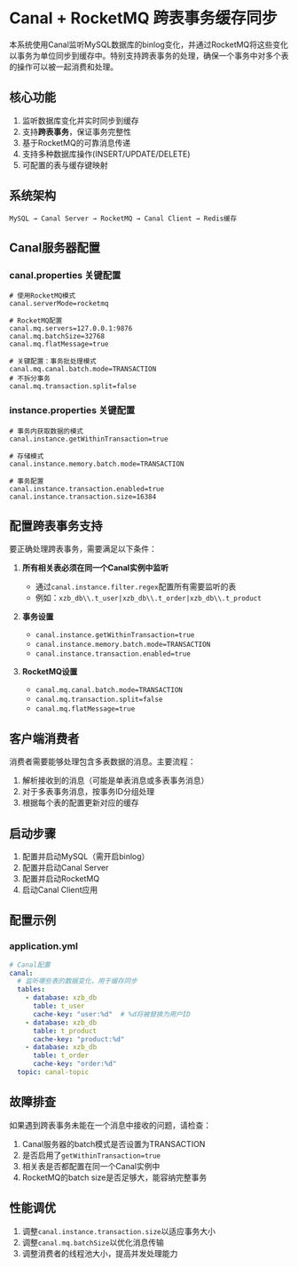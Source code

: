 # Canal + RocketMQ 跨表事务缓存同步

本系统使用Canal监听MySQL数据库的binlog变化，并通过RocketMQ将这些变化以事务为单位同步到缓存中。特别支持跨表事务的处理，确保一个事务中对多个表的操作可以被一起消费和处理。

## 核心功能

1. 监听数据库变化并实时同步到缓存
2. 支持**跨表事务**，保证事务完整性
3. 基于RocketMQ的可靠消息传递
4. 支持多种数据库操作(INSERT/UPDATE/DELETE)
5. 可配置的表与缓存键映射

## 系统架构

```
MySQL → Canal Server → RocketMQ → Canal Client → Redis缓存
```

## Canal服务器配置

### canal.properties 关键配置

```properties
# 使用RocketMQ模式
canal.serverMode=rocketmq

# RocketMQ配置
canal.mq.servers=127.0.0.1:9876
canal.mq.batchSize=32768
canal.mq.flatMessage=true

# 关键配置：事务批处理模式
canal.mq.canal.batch.mode=TRANSACTION
# 不拆分事务
canal.mq.transaction.split=false
```

### instance.properties 关键配置

```properties
# 事务内获取数据的模式
canal.instance.getWithinTransaction=true

# 存储模式
canal.instance.memory.batch.mode=TRANSACTION

# 事务配置
canal.instance.transaction.enabled=true
canal.instance.transaction.size=16384
```

## 配置跨表事务支持

要正确处理跨表事务，需要满足以下条件：

1. **所有相关表必须在同一个Canal实例中监听**
   - 通过`canal.instance.filter.regex`配置所有需要监听的表
   - 例如：`xzb_db\\.t_user|xzb_db\\.t_order|xzb_db\\.t_product`

2. **事务设置**
   - `canal.instance.getWithinTransaction=true`
   - `canal.instance.memory.batch.mode=TRANSACTION`
   - `canal.instance.transaction.enabled=true`

3. **RocketMQ设置**
   - `canal.mq.canal.batch.mode=TRANSACTION`
   - `canal.mq.transaction.split=false`
   - `canal.mq.flatMessage=true`

## 客户端消费者

消费者需要能够处理包含多表数据的消息。主要流程：

1. 解析接收到的消息（可能是单表消息或多表事务消息）
2. 对于多表事务消息，按事务ID分组处理
3. 根据每个表的配置更新对应的缓存

## 启动步骤

1. 配置并启动MySQL（需开启binlog）
2. 配置并启动Canal Server
3. 配置并启动RocketMQ
4. 启动Canal Client应用

## 配置示例

### application.yml

```yaml
# Canal配置
canal:
  # 监听哪些表的数据变化，用于缓存同步
  tables:
    - database: xzb_db
      table: t_user
      cache-key: "user:%d"  # %d将被替换为用户ID
    - database: xzb_db
      table: t_product
      cache-key: "product:%d"
    - database: xzb_db
      table: t_order
      cache-key: "order:%d"
  topic: canal-topic
```

## 故障排查

如果遇到跨表事务未能在一个消息中接收的问题，请检查：

1. Canal服务器的batch模式是否设置为TRANSACTION
2. 是否启用了`getWithinTransaction=true`
3. 相关表是否都配置在同一个Canal实例中
4. RocketMQ的batch size是否足够大，能容纳完整事务

## 性能调优

1. 调整`canal.instance.transaction.size`以适应事务大小
2. 调整`canal.mq.batchSize`以优化消息传输
3. 调整消费者的线程池大小，提高并发处理能力 